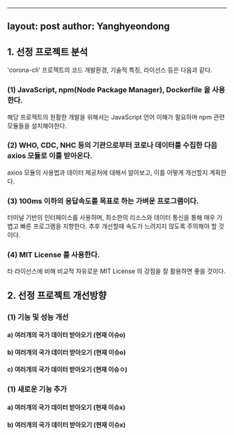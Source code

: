 
---
layout: post
author: Yanghyeondong
---
## 1. 선정 프로젝트 분석

'corona-cli' 프로젝트의 코드 개발환경, 기술적 특징, 라이선스 등은 다음과 같다.
  
  
### (1) JavaScript, npm(Node Package Manager), Dockerfile 을 사용한다.

  해당 프로젝트의 원활한 개발을 위해서는 JavaScript 언어 이해가 필요하며 npm 관련 모듈들을 설치해야한다.
  
### (2) WHO, CDC, NHC 등의 기관으로부터 코로나 데이터를 수집한 다음 axios 모듈로 이를 받아온다.

  axios 모듈의 사용법과 데이터 제공처에 대해서 알아보고, 이를 어떻게 개선할지 계획한다.
  
### (3) 100ms 이하의 응답속도를 목표로 하는 가벼운 프로그램이다.

  터미널 기반의 인터페이스를 사용하며, 최소한의 리소스와 데이터 통신을 통해 매우 가볍고 빠른 프로그램을 지향한다.
  추후 개선할때 속도가 느려지지 않도록 주의해야 할 것이다.
  
### (4) MIT License 를 사용한다.
  
  타 라이선스에 비해 비교적 자유로운 MIT License 의 강점을 잘 활용하면 좋을 것이다.


## 2. 선정 프로젝트 개선방향

### (1) 기능 및 성능 개선

#### a) 여러개의 국가 데이터 받아오기 (현재 이슈o)

#### b) 여러개의 국가 데이터 받아오기  (현재 이슈o)

#### c) 여러개의 국가 데이터 받아오기  (현재 이슈ㅇ)


### (1) 새로운 기능 추가

#### a) 여러개의 국가 데이터 받아오기  (현재 이슈x)

#### b) 여러개의 국가 데이터 받아오기  (현재 이슈x)
